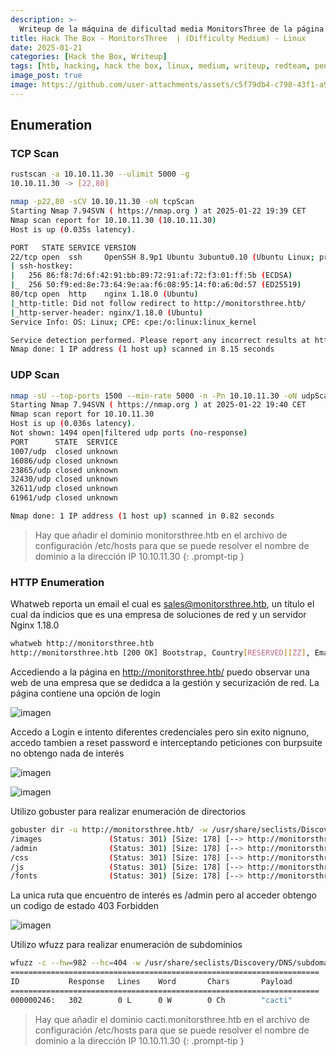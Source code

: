 ```yaml
---
description: >-
  Writeup de la máquina de dificultad media MonitorsThree de la página https://hackthebox.eu
title: Hack The Box - MonitorsThree  | (Difficulty Medium) - Linux
date: 2025-01-21
categories: [Hack the Box, Writeup]
tags: [htb, hacking, hack the box, linux, medium, writeup, redteam, pentesting]
image_post: true
image: https://github.com/user-attachments/assets/c5f79db4-c798-43f1-a916-4634a30f219d
---
```


## Enumeration

### TCP Scan

 ```bash
rustscan -a 10.10.11.30 --ulimit 5000 -g
10.10.11.30 -> [22,80]
```

```bash
nmap -p22,80 -sCV 10.10.11.30 -oN tcpScan
Starting Nmap 7.94SVN ( https://nmap.org ) at 2025-01-22 19:39 CET
Nmap scan report for 10.10.11.30 (10.10.11.30)
Host is up (0.035s latency).

PORT   STATE SERVICE VERSION
22/tcp open  ssh     OpenSSH 8.9p1 Ubuntu 3ubuntu0.10 (Ubuntu Linux; protocol 2.0)
| ssh-hostkey: 
|   256 86:f8:7d:6f:42:91:bb:89:72:91:af:72:f3:01:ff:5b (ECDSA)
|_  256 50:f9:ed:8e:73:64:9e:aa:f6:08:95:14:f0:a6:0d:57 (ED25519)
80/tcp open  http    nginx 1.18.0 (Ubuntu)
|_http-title: Did not follow redirect to http://monitorsthree.htb/
|_http-server-header: nginx/1.18.0 (Ubuntu)
Service Info: OS: Linux; CPE: cpe:/o:linux:linux_kernel

Service detection performed. Please report any incorrect results at https://nmap.org/submit/ .
Nmap done: 1 IP address (1 host up) scanned in 8.15 seconds
```

### UDP Scan

 ```bash
nmap -sU --top-ports 1500 --min-rate 5000 -n -Pn 10.10.11.30 -oN udpScan
Starting Nmap 7.94SVN ( https://nmap.org ) at 2025-01-22 19:40 CET
Nmap scan report for 10.10.11.30
Host is up (0.036s latency).
Not shown: 1494 open|filtered udp ports (no-response)
PORT      STATE  SERVICE
1007/udp  closed unknown
16086/udp closed unknown
23865/udp closed unknown
32430/udp closed unknown
32611/udp closed unknown
61961/udp closed unknown

Nmap done: 1 IP address (1 host up) scanned in 0.82 seconds
```

> Hay que añadir el dominio monitorsthree.htb en el archivo de configuración /etc/hosts para que se puede resolver el nombre de dominio a la dirección IP 10.10.11.30
{: .prompt-tip }

### HTTP Enumeration

Whatweb reporta un email el cual es sales@monitorsthree.htb, un título el cual da indicios que es una empresa de soluciones de red y un servidor Nginx 1.18.0

```bash
whatweb http://monitorsthree.htb
http://monitorsthree.htb [200 OK] Bootstrap, Country[RESERVED][ZZ], Email[sales@monitorsthree.htb], HTTPServer[Ubuntu Linux][nginx/1.18.0 (Ubuntu)], IP[10.10.11.30], JQuery, Script, Title[MonitorsThree - Networking Solutions], X-UA-Compatible[IE=edge], nginx[1.18.0]
```

Accediendo a la página en http://monitorsthree.htb/ puedo observar una web de una empresa que se dedidca a la gestión y securización de red. La página contiene una opción de login

![imagen](https://github.com/user-attachments/assets/639ad92e-5129-4782-a0a7-68dc0f1d72f1)

Accedo a Login e intento diferentes credenciales pero sin exito nignuno, accedo tambien a reset password e interceptando peticiones con burpsuite no obtengo nada de interés

![imagen](https://github.com/user-attachments/assets/407e9960-c5ff-4672-905c-d0198d63edc7)

![imagen](https://github.com/user-attachments/assets/0464a8b9-2cb9-4804-b231-a708a6b16244)

Utilizo gobuster para realizar enumeración de directorios

```bash
gobuster dir -u http://monitorsthree.htb/ -w /usr/share/seclists/Discovery/Web-Content/directory-list-2.3-medium.txt -
/images               (Status: 301) [Size: 178] [--> http://monitorsthree.htb/images/]
/admin                (Status: 301) [Size: 178] [--> http://monitorsthree.htb/admin/]
/css                  (Status: 301) [Size: 178] [--> http://monitorsthree.htb/css/]
/js                   (Status: 301) [Size: 178] [--> http://monitorsthree.htb/js/]
/fonts                (Status: 301) [Size: 178] [--> http://monitorsthree.htb/fonts/]
```

La unica ruta que encuentro de interés es /admin pero al acceder obtengo un codigo de estado 403 Forbidden

![imagen](https://github.com/user-attachments/assets/ecba2719-65e8-4679-99dc-4a9c5533a450)

Utilizo wfuzz para realizar enumeración de subdominios

```bash
wfuzz -c --hw=982 --hc=404 -w /usr/share/seclists/Discovery/DNS/subdomains-top1million-110000.txt -u http://monitorsthree.htb/ -H "Host: FUZZ.monitorsthree.htb"
=====================================================================
ID           Response   Lines    Word       Chars       Payload                                                                                                                       
=====================================================================
000000246:   302        0 L      0 W        0 Ch        "cacti"
```

> Hay que añadir el dominio cacti.monitorsthree.htb en el archivo de configuración /etc/hosts para que se puede resolver el nombre de dominio a la dirección IP 10.10.11.30
{: .prompt-tip }

